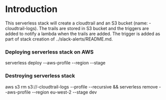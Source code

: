 # Introduction
This serverless stack will create a cloudtrail and an S3 bucket (name: <aws-account-id>-cloudtrail-logs). The trails are stored in S3 bucket and the triggers are added to notify a lambda when the trails are added. The trigger is added as part of stack creation of ../slack-alerts/README.md.

### Deploying serverless stack on AWS
serverless deploy --aws-profile <aws-profile-name> --region <region> --stage <stage>

### Destroying serverless stack
aws s3 rm s3://<aws-account-id>-cloudtrail-logs --profile <aws-profile-name> --recursive && serverless remove --aws-profile <aws-profile-name> --region eu-west-2 --stage dev